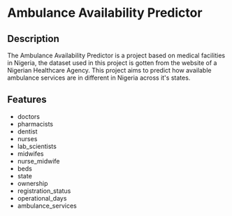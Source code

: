 # Ambulance Availability Predictor

## Description

The Ambulance Availability Predictor is a project based on medical facilities in Nigeria, the dataset used in this project is gotten from the website of a Nigerian Healthcare Agency. This project aims to predict how available ambulance services are in different in Nigeria across it's states.

## Features

- doctors
- pharmacists
- dentist
- nurses
- lab_scientists
- midwifes
- nurse_midwife
- beds
- state
- ownership
- registration_status
- operational_days
- ambulance_services
